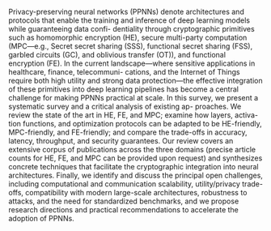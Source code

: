 Privacy-preserving neural networks (PPNNs) denote architectures and protocols that enable the training and inference of deep learning models while guaranteeing data confi- dentiality through cryptographic primitives such as homomorphic encryption (HE), secure multi-party computation (MPC—e.g., Secret secret sharing (SSS), functional secret sharing (FSS), garbled circuits (GC), and oblivious transfer (OT)), and functional encryption (FE). In the current landscape—where sensitive applications in healthcare, finance, telecommuni- cations, and the Internet of Things require both high utility and strong data protection—the effective integration of these primitives into deep learning pipelines has become a central challenge for making PPNNs practical at scale. In this survey, we present a systematic survey and a critical analysis of existing ap- proaches. We review the state of the art in HE, FE, and MPC; examine how layers, activa- tion functions, and optimization protocols can be adapted to be HE-friendly, MPC-friendly, and FE-friendly; and compare the trade-offs in accuracy, latency, throughput, and security guarantees. Our review covers an extensive corpus of publications across the three domains (precise article counts for HE, FE, and MPC can be provided upon request) and synthesizes concrete techniques that facilitate the cryptographic integration into neural architectures. Finally, we identify and discuss the principal open challenges, including computational and communication scalability, utility/privacy trade-offs, compatibility with modern large-scale architectures, robustness to attacks, and the need for standardized benchmarks, and we propose research directions and practical recommendations to accelerate the adoption of PPNNs.
